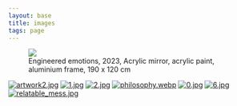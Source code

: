 ```yaml
---
layout: base
title: images
tags: page
---
```


<figure>
<img src="assets/images/artwork.jpg">
<figcaption>
Engineered emotions, 2023, Acrylic mirror, acrylic paint, aluminium frame, 190 x 120 cm 
</figcaption>
</figure>


[![artwork2.jpg](assets/images/artwork2.jpg)](assets/images/artwork2.jpg)
[![1.jpg](assets/images/1.jpg)](assets/images/1.jpg)
[![2.jpg](assets/images/2.jpg)](assets/images/2.jpg)
[![philosophy.webp](assets/images/philosophy.webp)](assets/images/philosophy.webp)
[![0.jpg](assets/images/placeholder.svg)](assets/images/placeholder.svg)
[![6.jpg](assets/images/6.jpg)](assets/images/6.jpg)
[![relatable_mess.jpg](assets/images/relatable_mess.jpg)](assets/images/relatable_mess.jpg)